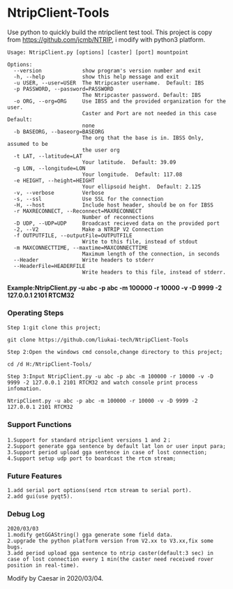 # NtripClient-Tools

Use python to quickly build the ntripclient test tool.
This project is copy from https://github.com/jcmb/NTRIP, i modify with python3 platform.

	Usage: NtripClient.py [options] [caster] [port] mountpoint

	Options:
	  --version             show program's version number and exit
	  -h, --help            show this help message and exit
	  -u USER, --user=USER  The Ntripcaster username.  Default: IBS
	  -p PASSWORD, --password=PASSWORD
							The Ntripcaster password. Default: IBS
	  -o ORG, --org=ORG     Use IBSS and the provided organization for the user.
							Caster and Port are not needed in this case Default:
							none
	  -b BASEORG, --baseorg=BASEORG
							The org that the base is in. IBSS Only, assumed to be
							the user org
	  -t LAT, --latitude=LAT
							Your latitude.  Default: 39.09
	  -g LON, --longitude=LON
							Your longitude.  Default: 117.08
	  -e HEIGHT, --height=HEIGHT
							Your ellipsoid height.  Default: 2.125
	  -v, --verbose         Verbose
	  -s, --ssl             Use SSL for the connection
	  -H, --host            Include host header, should be on for IBSS
	  -r MAXRECONNECT, --Reconnect=MAXRECONNECT
							Number of reconnections
	  -D UDP, --UDP=UDP     Broadcast recieved data on the provided port
	  -2, --V2              Make a NTRIP V2 Connection
	  -f OUTPUTFILE, --outputFile=OUTPUTFILE
							Write to this file, instead of stdout
	  -m MAXCONNECTTIME, --maxtime=MAXCONNECTTIME
							Maximum length of the connection, in seconds
	  --Header              Write headers to stderr
	  --HeaderFile=HEADERFILE
							Write headers to this file, instead of stderr.

#### Example:NtripClient.py -u abc -p abc -m 100000 -r 10000 -v -D 9999 -2 127.0.0.1 2101 RTCM32

### Operating Steps

	Step 1:git clone this project;
	
	git clone https://github.com/liukai-tech/NtripClient-Tools
	
	Step 2:Open the windows cmd console,change directory to this project;
	
	cd /d H:/NtripClient-Tools/
	
	Step 3:Input NtripClient.py -u abc -p abc -m 100000 -r 10000 -v -D 9999 -2 127.0.0.1 2101 RTCM32 and watch console print process infomation.
	
	NtripClient.py -u abc -p abc -m 100000 -r 10000 -v -D 9999 -2 127.0.0.1 2101 RTCM32

### Support Functions

	1.Support for standard ntripclient versions 1 and 2；
	2.Support generate gga sentence by default lat lon or user input para;
	3.Support period upload gga sentence in case of lost connection;
	4.Support setup udp port to boardcast the rtcm stream;
	
### Future Features
	1.add serial port options(send rtcm stream to serial port).
	2.add gui(use pyqt5).

### Debug Log

	2020/03/03
    1.modify getGGAString() gga generate some field data.
    2.upgrade the python platform version from V2.xx to V3.xx,fix some bugs.
    3.add period upload gga sentence to ntrip caster(default:3 sec) in case of lost connection every 1 min(the caster need received rover position in real-time).


Modify by Caesar in 2020/03/04.
